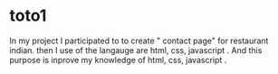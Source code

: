 # toto1
In my project I participated to to create " contact page" for restaurant indian. then I use of the langauge are  html, css, javascript . And this purpose is inprove my knowledge of html, css, javascript .
